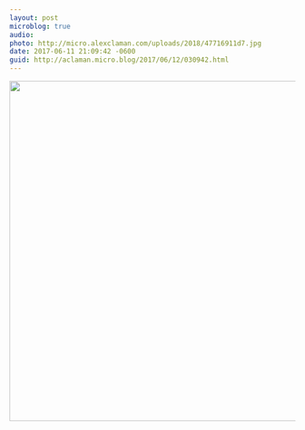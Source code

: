 ```yaml
---
layout: post
microblog: true
audio: 
photo: http://micro.alexclaman.com/uploads/2018/47716911d7.jpg
date: 2017-06-11 21:09:42 -0600
guid: http://aclaman.micro.blog/2017/06/12/030942.html
---
```



<img src="http://micro.alexclaman.com/uploads/2018/47716911d7.jpg" width="600" height="600" />
